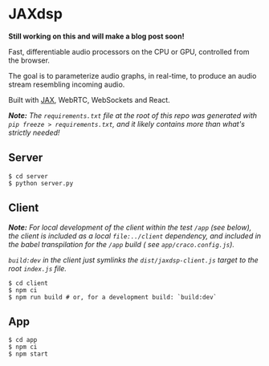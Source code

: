 # JAXdsp

**Still working on this and will make a blog post soon!**

Fast, differentiable audio processors on the CPU or GPU, controlled from the browser.

The goal is to parameterize audio graphs, in real-time, to produce an audio stream resembling incoming audio.

Built with [JAX](https://github.com/google/jax), WebRTC, WebSockets and React.

_**Note:** The `requirements.txt` file at the root of this repo was generated with `pip freeze > requirements.txt`, and
it likely contains more than what's strictly needed!_

## Server

```shell
$ cd server
$ python server.py
```

## Client

_**Note:** For local development of the client within the test `/app` (see below), the client is included as a
local `file:../client` dependency, and included in the babel transpilation for the `/app` build (
see `app/craco.config.js`)._

_`build:dev` in the client just symlinks the `dist/jaxdsp-client.js` target to the root `index.js` file._

```shell
$ cd client
$ npm ci
$ npm run build # or, for a development build: `build:dev`
```

## App

```shell
$ cd app
$ npm ci
$ npm start
```
